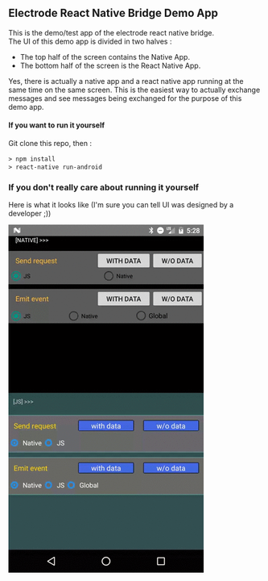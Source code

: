Electrode React Native Bridge Demo App
--------------------------------------

This is the demo/test app of the electrode react native bridge.  
The UI of this demo app is divided in two halves :

- The top half of the screen contains the Native App.
- The bottom half of the screen is the React Native App.

Yes, there is actually a native app and a react native app running at the same time on the same screen. This is the easiest way to actually exchange messages and see messages being exchanged for the purpose of this demo app.

#### If you want to run it yourself

Git clone this repo, then :

```shell
> npm install
> react-native run-android
```

### If you don't really care about running it yourself 

Here is what it looks like (I'm sure you can tell UI was designed by a developer ;))

![alt text](bridge_demo.gif)
